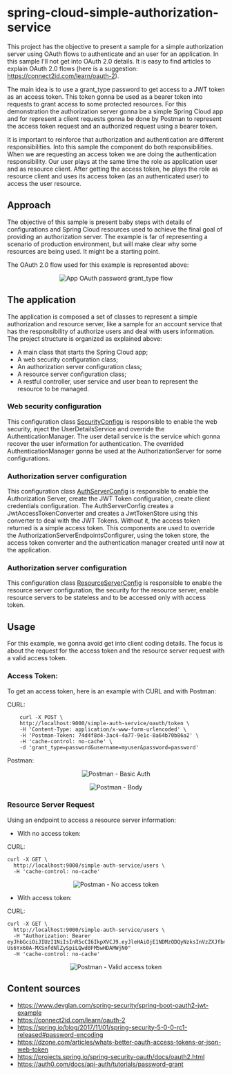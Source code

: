 # spring-cloud-simple-authorization-service

This project has the objective to present a sample for a simple authorization server using OAuth flows to authenticate and an user for an application. 
In this sample I'll not get into OAuth 2.0 details. It is easy to find articles to explain OAuth 2.0 flows (here is a suggestion: 
https://connect2id.com/learn/oauth-2).

The main idea is to use a grant_type password to get access to a JWT token as an access token. This token gonna be used as a bearer token into requests 
to grant access to some protected resources. For this demonstration the authorization server gonna be a simple Spring Cloud app and for represent a 
client requests gonna be done by Postman to represent the access token request and an authorized request using a bearer token.

It is important to reinforce that authorization and authentication are different responsibilities. Into this sample the component do both responsibilities. 
When we are requesting an access token we are doing the authentication responsibility. Our user plays at the same time the role as application user 
and as resource client. After getting the access token, he plays the role as resource client and uses its access token (as an authenticated user) 
to access the user resource.


## Approach

The objective of this sample is present baby steps with details of configurations and Spring Cloud resources used to achieve the final goal of
 providing an authorization server. The example is far of representing a scenario of production environment, but will make clear why some resources 
 are being used. It might be a starting point.

The OAuth 2.0 flow used for this example is represented above:

<p align="center">
  <img src="https://raw.githubusercontent.com/tnfigueiredo/spring-cloud-account-service/master/diagram.png" title="App OAuth password grant_type flow">
</p>

## The application

The application is composed a set of classes to represent a simple authorization and resource server, like a sample for an account service that has 
the responsibility of authorize users and deal with users information. The project structure is organized as explained above:

 - A main class that starts the Spring Cloud app;
 - A web security configuration class;
 - An authorization server configuration class;
 - A resource server configuration class;
 - A restful controller, user service and user bean to represent the resource to be managed.


### Web security configuration

This configuration class [SecurityConfigu](https://raw.githubusercontent.com/tnfigueiredo/spring-cloud-account-service/master/src/main/java/com/sample/tnfigueiredo/config/SecurityConfigu.java) is responsible to enable the web security, inject the UserDetailsService and override the AuthenticationManager. The user detail service is the service which gonna recover the user information for authentication. The overrided AuthenticationManager gonna be used at the AuthorizationServer for some configurations.


### Authorization server configuration

This configuration class [AuthServerConfig](https://raw.githubusercontent.com/tnfigueiredo/spring-cloud-account-service/master/src/main/java/com/sample/tnfigueiredo/config/AuthServerConfig.java) is responsible to enable the Authorization Server, create the JWT Token configuration, create client credentials configuration. The AuthServerConfig creates a JwtAccessTokenConverter and creates a JwtTokenStore using this converter to deal with the JWT Tokens. Without it, the access token returned is a simple access token. This components are used to override the AuthorizationServerEndpointsConfigurer, using the token store, the access token converter and the authentication manager created until now at the application.


### Authorization server configuration

This configuration class [ResourceServerConfig](https://raw.githubusercontent.com/tnfigueiredo/spring-cloud-account-service/master/src/main/java/com/sample/tnfigueiredo/config/ResourceServerConfig.java) is responsible to enable the resource server configuration, the security for the resource server, enable resource servers to be stateless and to be accessed only with access token.

## Usage

For this example, we gonna avoid get into client coding details. The focus is about the request for the access token and the resource server request 
with a valid access token.

### Access Token:

To get an access token, here is an example with CURL and with Postman:

CURL:
```CURL
    curl -X POST \
  	http://localhost:9000/simple-auth-service/oauth/token \
  	-H 'Content-Type: application/x-www-form-urlencoded' \
  	-H 'Postman-Token: 74d4f8d4-3ac4-4a77-9e1c-8a64b70b86a2' \
  	-H 'cache-control: no-cache' \
  	-d 'grant_type=password&username=myuser&password=password'
```

Postman:

<p align="center">
  <img src="https://raw.githubusercontent.com/tnfigueiredo/spring-cloud-account-service/master/Postman_access_token_header.png" title="Postman - Basic Auth">
</p>


<p align="center">
  <img src="https://raw.githubusercontent.com/tnfigueiredo/spring-cloud-account-service/master/Postman_access_token_body.png" title="Postman - Body">
</p>

### Resource Server Request

Using an endpoint to access a resource server information:

- With no access token:

CURL:
```CURL
curl -X GET \
  http://localhost:9000/simple-auth-service/users \
  -H 'cache-control: no-cache'
```

<p align="center">
  <img src="https://raw.githubusercontent.com/tnfigueiredo/spring-cloud-account-service/master/Postman_resourse_request_fail.png" title="Postman - No access token">
</p>

- With access token:

CURL:
```CURL
curl -X GET \
  http://localhost:9000/simple-auth-service/users \
  -H "Authorization: Bearer eyJhbGciOiJIUzI1NiIsInR5cCI6IkpXVCJ9.eyJleHAiOjE1NDMzODQyNzksInVzZXJfbmFtZSI6Im15dXNlciIsImF1dGhvcml0aWVzIjpbIlJPTEVfQURNSU4iXSwianRpIjoiZmI2YzY2NmYtMDUxMy00YzE5LWI2YjktOTdiYTE3OGEyZTc0IiwiY2xpZW50X2lkIjoibXl1c2VyYXBwIiwic2NvcGUiOlsiQURNSU4iLCJVU0VSIl19.bSP-Us6Yx60A-MXSnfdNlZySpiLQwd0FM5wHDAMWjN0"
  -H 'cache-control: no-cache'
```

<p align="center">
  <img src="https://raw.githubusercontent.com/tnfigueiredo/spring-cloud-account-service/master/Postman_resourse_request_success.png" title="Postman - Valid access token">
</p>


## Content sources

 - https://www.devglan.com/spring-security/spring-boot-oauth2-jwt-example
 - https://connect2id.com/learn/oauth-2
 - https://spring.io/blog/2017/11/01/spring-security-5-0-0-rc1-released#password-encoding
 - https://dzone.com/articles/whats-better-oauth-access-tokens-or-json-web-token
 - https://projects.spring.io/spring-security-oauth/docs/oauth2.html
 - https://auth0.com/docs/api-auth/tutorials/password-grant
